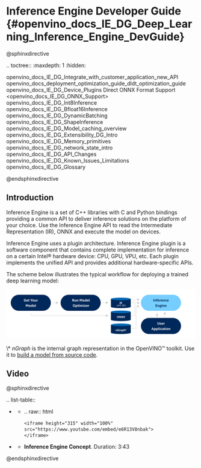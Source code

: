 # Inference Engine Developer Guide {#openvino_docs_IE_DG_Deep_Learning_Inference_Engine_DevGuide}

@sphinxdirective

.. toctree::
   :maxdepth: 1
   :hidden:
   
   openvino_docs_IE_DG_Integrate_with_customer_application_new_API
   openvino_docs_deployment_optimization_guide_dldt_optimization_guide
   openvino_docs_IE_DG_Device_Plugins
   Direct ONNX Format Support <openvino_docs_IE_DG_ONNX_Support>
   openvino_docs_IE_DG_Int8Inference
   openvino_docs_IE_DG_Bfloat16Inference
   openvino_docs_IE_DG_DynamicBatching
   openvino_docs_IE_DG_ShapeInference
   openvino_docs_IE_DG_Model_caching_overview
   openvino_docs_IE_DG_Extensibility_DG_Intro
   openvino_docs_IE_DG_Memory_primitives
   openvino_docs_IE_DG_network_state_intro   
   openvino_docs_IE_DG_API_Changes
   openvino_docs_IE_DG_Known_Issues_Limitations
   openvino_docs_IE_DG_Glossary
      
@endsphinxdirective

## Introduction
Inference Engine is a set of C++ libraries with C and Python bindings providing a common API to deliver inference solutions on the platform of your choice. Use the Inference Engine API to read the Intermediate Representation (IR), ONNX and execute the model on devices.

Inference Engine uses a plugin architecture. Inference Engine plugin is a software component that contains complete implementation for inference on a certain Intel® hardware device: CPU, GPU, VPU, etc. Each plugin implements the unified API and provides additional hardware-specific APIs.
 
The scheme below illustrates the typical workflow for deploying a trained deep learning model: 

![](img/BASIC_FLOW_IE_C.svg)

\\* _nGraph_ is the internal graph representation in the OpenVINO™ toolkit. Use it to [build a model from source code](https://docs.openvinotoolkit.org/latest/openvino_docs_nGraph_DG_build_function.html).


## Video

@sphinxdirective

.. list-table::

   * - .. raw:: html

           <iframe height="315" width="100%"
           src="https://www.youtube.com/embed/e6R13V8nbak">
           </iframe>
   * - **Inference Engine Concept**. Duration: 3:43
     
@endsphinxdirective